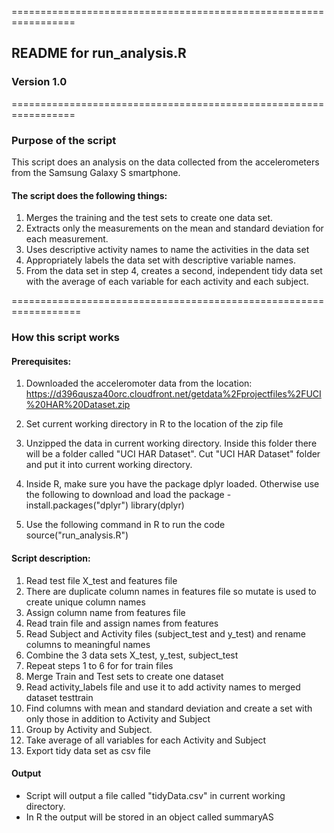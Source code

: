 =================================================================
## README for run_analysis.R
### Version 1.0
=================================================================

### Purpose of the script

This script does an analysis on the data collected from the accelerometers from the Samsung Galaxy S smartphone. 

#### The script does the following things:
1. Merges the training and the test sets to create one data set.
2. Extracts only the measurements on the mean and standard deviation for each measurement.
3. Uses descriptive activity names to name the activities in the data set
4. Appropriately labels the data set with descriptive variable names.
5. From the data set in step 4, creates a second, independent tidy data set with the average of each variable for each activity and each subject.

==================================================================

### How this script works

#### Prerequisites:
1. Downloaded the acceleromoter data from the location:
https://d396qusza40orc.cloudfront.net/getdata%2Fprojectfiles%2FUCI%20HAR%20Dataset.zip

2. Set current working directory in R to the location of the zip file

3. Unzipped the data in current working directory. Inside this folder there will be a folder called "UCI HAR Dataset". Cut "UCI HAR Dataset" folder and put it into current working directory.

5. Inside R, make sure you have the package dplyr loaded. Otherwise use the following to download and load the package -
install.packages("dplyr")
library(dplyr)

6. Use the following command in R to run the code
source("run_analysis.R")

#### Script description:

1. Read test file X_test and features file
2. There are duplicate column names in features file so mutate is used to create unique column names
3. Assign column name from features file
4. Read train file and assign names from features
5. Read Subject and Activity files (subject_test and y_test) and rename columns to meaningful names
6. Combine the 3 data sets X_test, y_test, subject_test
7. Repeat steps 1 to 6 for for train files
8. Merge Train and Test sets to create one dataset
9. Read activity_labels file and use it to add activity names to merged dataset testtrain
10. Find columns with mean and standard deviation and create a set with only those in addition to Activity and Subject
11. Group by Activity and Subject. 
12. Take average of all variables for each Activity and Subject
13. Export tidy data set as  csv file



#### Output
* Script will output a file called "tidyData.csv" in current working directory.
* In R the output will be stored in an object called summaryAS
